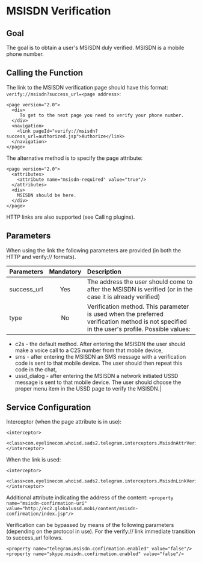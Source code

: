 # MSISDN Verification

## Goal

The goal is to obtain a user's MSISDN duly verified. MSISDN is a mobile phone number.

## Calling the Function

The link to the MSISDN verification page should have this format: ```verify://msisdn?success_url=<page address>```:
```
<page version="2.0">
  <div>
     To get to the next page you need to verify your phone number.
  </div>
  <navigation>
    <link pageId="verify://msisdn?success_url=authorized.jsp">Authorize</link>
  </navigation>
</page>
```

The alternative method is to specify the page attribute:
```
<page version="2.0">
  <attributes>
    <attribute name="msisdn-required" value="true"/>
  </attributes>
  <div>
    MSISDN should be here.
  </div>
</page>
```
HTTP links are also supported (see Calling plugins).

## Parameters

When using the link the following parameters are provided (in both the HTTP and verify:// formats).

|Parameters	|Mandatory	|Description											|
|:--------------|:-------------:|:----------------------------------------------------------------------------------------------|
|success_url	|Yes		|The address the user should come to after the MSISDN is verified (or in the case it is already	 verified)|
|type		|No		|Verification method. This parameter is used when the preferred verification method is not 					specified in the user's profile. Possible values:
- c2s -	the default method. After entering the MSISDN the user should make a voice call to a C2S number from that mobile device,
- sms - after entering the MSISDN an SMS message with a verification code is sent to that mobile device. The user should then repeat this code in the chat,
- ussd_dialog - after entering the MSISDN a network initiated USSD message is sent to that mobile device. The user should choose the proper menu item in the USSD page to verify the MSISDN.|


## Service Configuration

Interceptor (when the page attribute is in use):
```
<interceptor>
  <class>com.eyelinecom.whoisd.sads2.telegram.interceptors.MsisdnAttrVerificationInterceptor</class>
</interceptor>
```

When the link is used:
```
<interceptor>
  <class>com.eyelinecom.whoisd.sads2.telegram.interceptors.MsisdnLinkVerificationInterceptor</class>
</interceptor>
```
Additional attribute indicating the address of the content:
```<property name="msisdn-confirmation-uri" value="http://ec2.globalussd.mobi/content/msisdn-confirmation/index.jsp"/>```

Verification can be bypassed by means of the following parameters (depending on the protocol in use). For the verify:// link immediate transition to success_url follows.
```
<property name="telegram.msisdn.confirmation.enabled" value="false"/>
<property name="skype.msisdn.confirmation.enabled" value="false"/>
